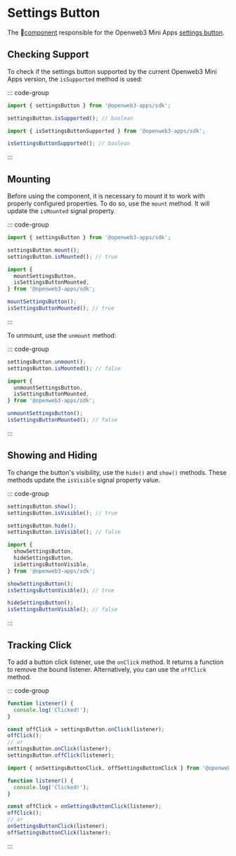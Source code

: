 # Settings Button

The 💠[component](../scopes.md) responsible for the Openweb3 Mini
Apps [settings button](../../../../platform/settings-button.md).

## Checking Support

To check if the settings button supported by the current Openweb3 Mini Apps version, the
`isSupported` method is used:

::: code-group

```ts [Variable]
import { settingsButton } from '@openweb3-apps/sdk';

settingsButton.isSupported(); // boolean
```

```ts [Functions]
import { isSettingsButtonSupported } from '@openweb3-apps/sdk';

isSettingsButtonSupported(); // boolean
```

:::

## Mounting

Before using the component, it is necessary to mount it to work with properly configured properties.
To do so, use the `mount` method. It will update the `isMounted` signal property.

::: code-group

```ts [Variable]
import { settingsButton } from '@openweb3-apps/sdk';

settingsButton.mount();
settingsButton.isMounted(); // true
```

```ts [Functions]
import {
  mountSettingsButton,
  isSettingsButtonMounted,
} from '@openweb3-apps/sdk';

mountSettingsButton();
isSettingsButtonMounted(); // true
```

:::

To unmount, use the `unmount` method:

::: code-group

```ts [Variable]
settingsButton.unmount();
settingsButton.isMounted(); // false
```

```ts [Functions]
import { 
  unmountSettingsButton,
  isSettingsButtonMounted,
} from '@openweb3-apps/sdk';

unmountSettingsButton();
isSettingsButtonMounted(); // false
```

:::

## Showing and Hiding

To change the button's visibility, use the `hide()` and `show()` methods. These methods update
the `isVisible` signal property value.

::: code-group

```ts [Variable]
settingsButton.show();
settingsButton.isVisible(); // true

settingsButton.hide();
settingsButton.isVisible(); // false
```

```ts [Functions]
import {
  showSettingsButton,
  hideSettingsButton,
  isSettingsButtonVisible,
} from '@openweb3-apps/sdk';

showSettingsButton();
isSettingsButtonVisible(); // true

hideSettingsButton();
isSettingsButtonVisible(); // false
```

:::

## Tracking Click

To add a button click listener, use the `onClick` method. It returns a function to remove the bound
listener. Alternatively, you can use the `offClick` method.

::: code-group

```ts [Variable]
function listener() {
  console.log('Clicked!');
}

const offClick = settingsButton.onClick(listener);
offClick();
// or
settingsButton.onClick(listener);
settingsButton.offClick(listener);
```

```ts [Functions]
import { onSettingsButtonClick, offSettingsButtonClick } from '@openweb3-apps/sdk';

function listener() {
  console.log('Clicked!');
}

const offClick = onSettingsButtonClick(listener);
offClick();
// or
onSettingsButtonClick(listener);
offSettingsButtonClick(listener);
```

:::

